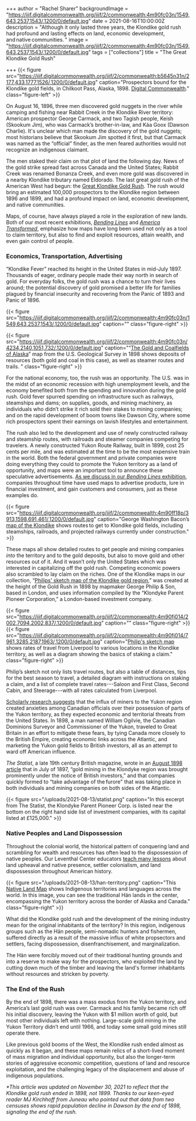 +++
author = "Rachel Sharer"
backgroundImage = "https://iiif.digitalcommonwealth.org/iiif/2/commonwealth:4m90fc03n/1549,643,2537,1543/,1200/0/default.jpg"
date = 2021-08-16T10:00:00Z
description = "Although it only lasted three years, the Klondike gold rush had profound and lasting effects on land, economic development, and native communities. "
image = "https://iiif.digitalcommonwealth.org/iiif/2/commonwealth:4m90fc03n/1549,643,2537,1543/,1200/0/default.jpg"
tags = ["collections"]
title = "The Great Klondike Gold Rush"

+++
{{< figure src="https://iiif.digitalcommonwealth.org/iiif/2/commonwealth:b5645n31n/2177,433,1777,1526/,1200/0/default.jpg" caption="Prospectors bound for the Klondike gold fields, in Chilkoot Pass, Alaska, 1898. [Digital Commonwealth](https://www.digitalcommonwealth.org/search/commonwealth:b5645n30c)." class="figure-left" >}}

On August 16, 1896, three men discovered gold nuggets in the river while camping and fishing near Rabbit Creek in the Klondike River territory: American prospector George Carmack, and two Tagish people, Keish (Skookum Jim), who was Carmack’s brother-in-law, and Káa Goox (Dawson Charlie). It's unclear which man made the discovery of the gold nuggets; most historians believe that Skookum Jim spotted it first, but that Carmack was named as the “official” finder, as the men feared authorities would not recognize an indigenous claimant.

The men staked their claim on that plot of land the following day. News of the gold strike spread fast across Canada and the United States; Rabbit Creek was renamed Bonanza Creek, and even more gold was discovered in a nearby Klondike tributary named Eldorado. The last great gold rush of the American West had begun: the [Great Klondike Gold Rush](https://en.wikipedia.org/wiki/Klondike_Gold_Rush). The rush would bring an estimated 100,000 prospectors to the Klondike region between 1896 and 1899, and had a profound impact on land, economic development, and native communities.

Maps, of course, have always played a role in the exploration of new lands. Both of our most recent exhibitions, [_Bending Lines_](https://www.leventhalmap.org/digital-exhibitions/bending-lines/) and [_America Transformed_](https://collections.leventhalmap.org/exhibits/25), emphasize how maps have long been used not only as a tool to claim territory, but also to find and exploit resources, attain wealth, and even gain control of people.

### Economics, Transportation, Advertising

“Klondike Fever” reached its height in the United States in mid-July 1897. Thousands of eager, ordinary people made their way north in search of gold. For everyday folks, the gold rush was a  chance to turn their lives around; the potential discovery of gold promised a better life for families plagued by financial insecurity and recovering from the Panic of 1893 and Panic of 1896.

{{< figure src="https://iiif.digitalcommonwealth.org/iiif/2/commonwealth:4m90fc03n/1549,643,2537,1543/,1200/0/default.jpg" caption="" class="figure-right" >}}

{{< figure src="https://iiif.digitalcommonwealth.org/iiif/2/commonwealth:4m90fc03n/4234,2140,1051,732/,1200/0/default.jpg" caption="“[The Gold and Coalfields of Alaska](https://collections.leventhalmap.org/search/commonwealth:4m90fc02c)” map from the U.S. Geological Survey in 1898 shows deposits of resources (both gold and coal in this case), as well as steamer routes and trails. " class="figure-right" >}}

For the national economy, too, the rush was an opportunity. The U.S. was in the midst of an economic recession with high unemployment levels, and the economy benefited both from the spending and innovation during the gold rush. Gold fever spurred spending on infrastructure such as railways, steamships and dams; on supplies, goods, and mining machinery, as individuals who didn’t strike it rich sold their stakes to mining companies; and on the rapid development of boom towns like Dawson City, where some rich prospectors spent their earnings on lavish lifestyles and entertainment.

The rush also led to the development and use of newly constructed railway and steamship routes, with railroads and steamer companies competing for travelers. A newly constructed Yukon Route Railway, built in 1899, cost 25 cents per mile, and was estimated at the time to be the most expensive train in the world. Both the federal government and private companies were doing everything they could to promote the Yukon territory as a land of opportunity, and maps were an important tool to announce these speculative advertisements. [As we discuss in our _Bending Lines_ exhibition](https://www.leventhalmap.org/digital-exhibitions/bending-lines/why-persuade/advertising-brands/), companies throughout time have used maps to advertise products, lure in financial investment, and gain customers and consumers, just as these examples do.

{{< figure src="https://iiif.digitalcommonwealth.org/iiif/2/commonwealth:4m90ff18p/3913,1598,691,461/,1200/0/default.jpg" caption="George Washington Bacon’s [map of the Klondike](https://collections.leventhalmap.org/search/commonwealth:4m90ff17d) shows routes to get to Klondike gold fields, including steamships, railroads, and projected railways currently under construction." >}}

These maps all show detailed routes to get people and mining companies _into_ the territory and to the gold deposits, but also to move gold and other resources out of it. And it wasn’t only the United States which was interested in capitalizing off the gold rush. Competing economic powers also scrambled to lay claim on the riches. One of the Klondike maps in our collection, “[Philips' sketch map of the Klondike gold region](https://collections.leventhalmap.org/search/commonwealth:4m90fj00v),” was created at the height of the Gold Rush in 1898 by mapmaker George Philip & Son, based in London, and uses information compiled by the “Klondyke Parent Pioneer Corporation,” a London-based investment company.

{{< figure src="https://iiif.digitalcommonwealth.org/iiif/2/commonwealth:4m90fj014/2002,7094,2002,837/,1200/0/default.jpg" caption="" class="figure-right" >}}
{{< figure src="https://iiif.digitalcommonwealth.org/iiif/2/commonwealth:4m90fj014/7961,3285,2187,1963/,1200/0/default.jpg" caption="[Philip's sketch map](https://collections.leventhalmap.org/search/commonwealth:4m90fj00v) shows rates of travel from Liverpool to various locations in the Klondike territory, as well as a diagram showing the basics of staking a claim." class="figure-right" >}}

Philip’s sketch not only lists travel routes, but also a table of distances, tips for the best season to travel, a detailed diagram with instructions on staking a claim, and a list of complete travel rates---Saloon and First Class, Second Cabin, and Steerage---with all rates calculated from Liverpool.

[Scholarly research suggests](https://www.tandfonline.com/doi/abs/10.1080/02722011.2016.1217895) that the influx of miners to the Yukon region created anxieties among Canadian officials over their possession of parts of the Yukon territory, as they expected economic and territorial threats from the United States. In 1898, a man named William Ogilvie, the Canadian Dominions Surveyor and Commissioner of the Yukon, traveled to Great Britain in an effort to mitigate these fears, by tying Canada more closely to the British Empire, creating economic links across the Atlantic, and marketing the Yukon gold fields to British investors, all as an attempt to ward off American influence.

_The Statist_, a late 19th century British magazine, wrote in an [August 1898 article](https://books.google.com/books?id=y-pAAQAAMAAJ&pg=PA273&lpg=PA273&dq=Klondyke+Parent+Pioneer+Corporation&source=bl&ots=SnI1zb7fmy&sig=ACfU3U3uVHJ5TlzHMPLJmX1h3K_W4t1X1w&hl=en&sa=X&ved=2ahUKEwjU_O-n8ZzyAhVtElkFHTubBioQ6AF6BAgWEAM#v=onepage&q=Klondyke%20Parent%20Pioneer%20Corporation&f=false) that in July of 1897, “gold mining in the Klondyke region was brought prominently under the notice of British investors,” and that companies quickly formed to “take advantage of the furore" that was taking place in both individuals and mining companies on both sides of the Atlantic.

{{< figure src="/uploads/2021-08-13/statist.png" caption="In this excerpt from The Statist, the Klondyke Parent Pioneer Corp. is listed near the bottom on the right hand side list of investment companies, with its capital listed at £125,000." >}}

### Native Peoples and Land Dispossession

Throughout the colonial world, the historical pattern of conquering land and scrambling for wealth and resources has often lead to the dispossession of native peoples. Our Leventhal Center educators [teach many lessons](https://www.leventhalmap.org/education/k12/teach-it-yourself/) about land upheaval and native presence, settler colonialism, and land dispossession throughout American history.

{{< figure src="/uploads/2021-08-13/han-territory.png" caption="This [Native Land Map](https://native-land.ca/) shows Indigenous territories and languages across the world. In this image, you can see the traditional Hän lands in the center, encompassing the Yukon territory across the border of Alaska and Canada." class="figure-right" >}}

What did the Klondike gold rush and the development of the mining industry mean for the original inhabitants of the territory? In this region, indigenous groups such as the Hän people, semi-nomadic hunters and fishermen, suffered directly as a result of the massive influx of white propsectors and settlers, facing dispossession, disenfranchisement, and marginalization.

The Hän were forcibly moved out of their traditional hunting grounds and into a reserve to make way for the prospectors, who exploited the land by cutting down much of the timber and leaving the land's former inhabitants without resources and stricken by poverty.

### The End of the Rush

By the end of 1898, there was a mass exodus from the Yukon territory, and America’s last gold rush was over. Carmack and his family became rich off his initial discovery, leaving the Yukon with $1 million worth of gold, but most other individuals left with nothing. Large-scale gold mining in the Yukon Territory didn’t end until 1966, and today some small gold mines still operate there.

Like previous gold booms of the West, the Klondike rush ended almost as quickly as it began, and these maps remain relics of a short-lived moment of mass migration and individual opportunity, but also the longer-term stories of aggressive economic competition, questions of land and resource exploitation, and the challenging legacy of the displacement and abuse of indigenous populations.

_*This article was updated on November 30, 2021 to reflect that the Klondike gold rush ended in 1898, not 1899. Thanks to our keen-eyed reader MJ Kirchhoff from Juneau who pointed out  that data from two censuses shows rapid population decline in Dawson by the end of 1898, signaling the end of the rush._